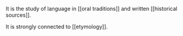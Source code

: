 It is the study of language in [[oral traditions]] and written [[historical sources]].

It is strongly connected to [[etymology]].